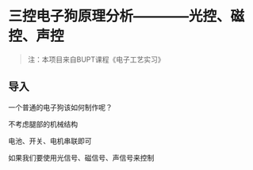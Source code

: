 # 三控电子狗原理分析————光控、磁控、声控

> 注：本项目来自BUPT课程《电子工艺实习》
## 导入
一个普通的电子狗该如何制作呢？  

不考虑腿部的机械结构    

电池、开关、电机串联即可  

如果我们要使用光信号、磁信号、声信号来控制
